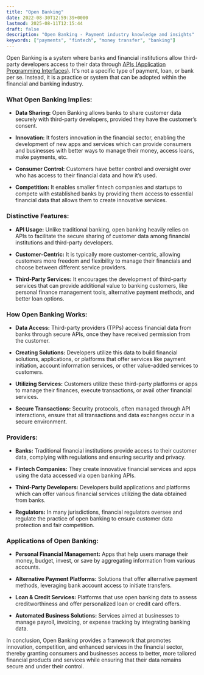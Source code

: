 ```yaml
---
title: "Open Banking"
date: 2022-08-30T12:59:39+0000
lastmod: 2025-08-11T12:15:44
draft: false
description: "Open Banking - Payment industry knowledge and insights"
keywords: ["payments", "fintech", "money transfer", "banking"]
---
```


Open Banking is a system where banks and financial institutions allow third-party developers access to their data through [APIs (Application Programming Interfaces)](https://faisalkhanllc.xyz/resources/payments-wiki/a/application-programming-interface-api/). It's not a specific type of payment, loan, or bank per se. Instead, it is a practice or system that can be adopted within the financial and banking industry.

### What Open Banking Implies:

- **Data Sharing:** Open Banking allows banks to share customer data securely with third-party developers, provided they have the customer’s consent.

- **Innovation:** It fosters innovation in the financial sector, enabling the development of new apps and services which can provide consumers and businesses with better ways to manage their money, access loans, make payments, etc.

- **Consumer Control:** Customers have better control and oversight over who has access to their financial data and how it’s used.

- **Competition:** It enables smaller fintech companies and startups to compete with established banks by providing them access to essential financial data that allows them to create innovative services.

### Distinctive Features:

- **API Usage:** Unlike traditional banking, open banking heavily relies on APIs to facilitate the secure sharing of customer data among financial institutions and third-party developers.

- **Customer-Centric:** It is typically more customer-centric, allowing customers more freedom and flexibility to manage their financials and choose between different service providers.

- **Third-Party Services:** It encourages the development of third-party services that can provide additional value to banking customers, like personal finance management tools, alternative payment methods, and better loan options.

### How Open Banking Works:

- **Data Access:** Third-party providers (TPPs) access financial data from banks through secure APIs, once they have received permission from the customer.

- **Creating Solutions:** Developers utilize this data to build financial solutions, applications, or platforms that offer services like payment initiation, account information services, or other value-added services to customers.

- **Utilizing Services:** Customers utilize these third-party platforms or apps to manage their finances, execute transactions, or avail other financial services.

- **Secure Transactions:** Security protocols, often managed through API interactions, ensure that all transactions and data exchanges occur in a secure environment.

### Providers:

- **Banks:** Traditional financial institutions provide access to their customer data, complying with regulations and ensuring security and privacy.

- **Fintech Companies:** They create innovative financial services and apps using the data accessed via open banking APIs.

- **Third-Party Developers:** Developers build applications and platforms which can offer various financial services utilizing the data obtained from banks.

- **Regulators:** In many jurisdictions, financial regulators oversee and regulate the practice of open banking to ensure customer data protection and fair competition.

### Applications of Open Banking:

- **Personal Financial Management:** Apps that help users manage their money, budget, invest, or save by aggregating information from various accounts.

- **Alternative Payment Platforms:** Solutions that offer alternative payment methods, leveraging bank account access to initiate transfers.

- **Loan & Credit Services:** Platforms that use open banking data to assess creditworthiness and offer personalized loan or credit card offers.

- **Automated Business Solutions:** Services aimed at businesses to manage payroll, invoicing, or expense tracking by integrating banking data.

In conclusion, Open Banking provides a framework that promotes innovation, competition, and enhanced services in the financial sector, thereby granting consumers and businesses access to better, more tailored financial products and services while ensuring that their data remains secure and under their control.